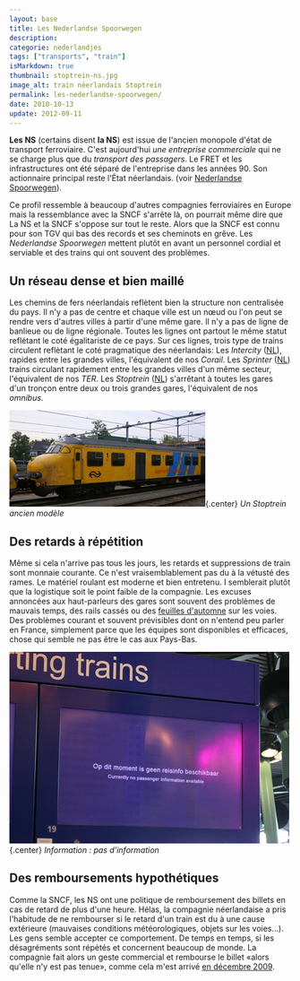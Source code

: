 ```yaml
---
layout: base
title: Les Nederlandse Spoorwegen
description: 
categorie: nederlandjes
tags: ["transports", "train"]
isMarkdown: true
thumbnail: stoptrein-ns.jpg
image_alt: train néerlandais Stoptrein
permalink: les-nederlandse-spoorwegen/
date: 2010-10-13
update: 2012-09-11
---
```



**Les NS** (certains disent **la NS**) est issue de l'ancien monopole d'état de transport ferroviaire. C'est aujourd'hui *une entreprise commerciale* qui ne se charge plus que du *transport des passagers*. Le FRET et les infrastructures ont été séparé de l'entreprise dans les années 90. Son actionnaire principal reste l'État néerlandais. (voir [Nederlandse Spoorwegen](http://fr.wikipedia.org/wiki/Nederlandse_Spoorwegen)).

Ce profil ressemble à beaucoup d'autres compagnies ferroviaires en Europe mais la ressemblance avec la SNCF s'arrête là, on pourrait même dire que La NS et la SNCF s'oppose sur tout le reste. Alors que la SNCF est connu pour son TGV qui bas des records et ses cheminots en grêve. Les *Nederlandse Spoorwegen* mettent plutôt en avant un personnel cordial et serviable et des trains qui ont souvent des problèmes. 

<!--excerpt-->

## Un réseau dense et bien maillé

Les chemins de fers néerlandais reflètent bien la structure non centralisée du pays. Il n'y a pas de centre et chaque ville est un nœud ou l'on peut se rendre vers d'autres villes à partir d'une même gare. Il n'y a pas de ligne de banlieue ou de ligne régionale. Toutes les lignes ont partout le même statut reflétant le coté égalitariste de ce pays. Sur ces lignes, trois type de trains circulent reflètant le coté pragmatique des néerlandais: Les *Intercity* ([NL](http://nl.wikipedia.org/wiki/Intercity)), rapides entre les grandes villes, l'équivalent de nos *Corail*. Les *Sprinter* ([NL](http://nl.wikipedia.org/wiki/Sprinter_%28treinsoort%29)) trains circulant rapidement entre les grandes villes d'un même secteur, l'équivalent de nos *TER*. Les *Stoptrein* ([NL](http://nl.wikipedia.org/wiki/Stoptrein)) s'arrêtant à toutes les gares d'un tronçon entre deux ou trois grandes gares, l'équivalent de nos *omnibus*.

<!-- HTML -->
<div class="flex flex-col items-center">

![train néerlandais Stoptrein](stoptrein-ns.jpg){.center}
*Un Stoptrein ancien modèle*

</div>
<!-- / HTML -->

## Des retards à répétition

Même si cela n'arrive pas tous les jours, les retards et suppressions de train sont monnaie courante. Ce n'est vraisemblablement pas du à la vétusté des rames. Le matériel roulant est moderne et bien entretenu. I semblerait plutôt que la logistique soit le point faible de la compagnie. Les excuses annoncées aux haut-parleurs des gares sont souvent des problèmes de mauvais temps, des rails cassés ou des [feuilles d'automne](/les-marronniers-de-l-automne) sur les voies. Des problèmes courant et souvent prévisibles dont on n'entend peu parler en France, simplement parce que les équipes sont disponibles et efficaces, chose qui semble ne pas être le cas aux Pays-Bas.

<!-- HTML -->
<div class="flex flex-col items-center">

![Pas d'information voyageurs pour le moment](geen-reisinfo.jpg){.center}
*Information : pas d'information*

</div>
<!-- / HTML -->

## Des remboursements hypothétiques

Comme la SNCF, les NS ont une politique de remboursement des billets en cas de retard de plus d'une heure. Hélas, la compagnie néerlandaise a pris l'habitude de ne rembourser si le retard d'un train est du à une cause extérieure (mauvaises conditions météorologiques, objets sur les voies...). Les gens semble accepter ce comportement. De temps en temps, si les désagréments sont répétés et concernent beaucoup de monde. La compagnie fait alors un geste commercial et rembourse le billet «alors qu'elle n'y est pas tenue», comme cela m'est arrivé [en décembre 2009](/thalys-comparatif-des-services-clients).
